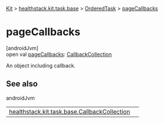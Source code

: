 
[Kit](../../../kit.html) > [healthstack.kit.task.base](../index.html) > [OrderedTask](index.html) > [pageCallbacks](page-callbacks.html)



# pageCallbacks



[androidJvm]\
open val [pageCallbacks](page-callbacks.html): [CallbackCollection](../-callback-collection/index.html)



An object including callback.



## See also


androidJvm

| | |
|---|---|
| [healthstack.kit.task.base.CallbackCollection](../-callback-collection/index.html) |  |




